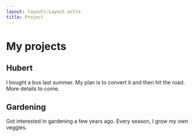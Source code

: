 ```yaml
---
layout: layouts:Layout.astro
title: Project
---
```


# My projects

## Hubert

I bought a bus last summer. My plan is to convert it and then hit the road. More details to come.

## Gardening

Got interested in gardening a few years ago. Every season, I grow my own veggies.
